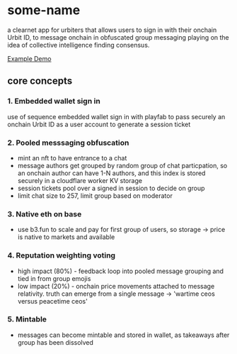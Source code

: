 # some-name
a clearnet app for urbiters that allows users to sign in with their onchain Urbit ID, to message onchain in obfuscated group messaging playing on the idea of collective intelligence finding consensus. 

[Example Demo](https://www.loom.com/share/b84518357ca24188b858a4abe2703418)

## core concepts

### 1. Embedded wallet sign in
use of sequence embedded wallet sign in with playfab to pass securely an onchain Urbit ID as a user account to generate a session ticket

### 2. Pooled messsaging obfuscation
- mint an nft to have entrance to a chat
- message authors get grouped by random group of chat particpation, so an onchain author can have 1-N authors, and this index is stored securely in a cloudflare worker KV storage
- session tickets pool over a signed in session to decide on group
- limit chat size to 257, limit group based on moderator

### 3. Native eth on base
- use b3.fun to scale and pay for first group of users, so storage -> price is native to markets and available

### 4. Reputation weighting voting
- high impact (80%) - feedback loop into pooled message grouping and tied in from group emojis
- low impact (20%) - onchain price movements attached to message relativity. truth can emerge from a single message -> 'wartime ceos versus peacetime ceos'

### 5. Mintable
- messages can become mintable and stored in wallet, as takeaways after group has been dissolved